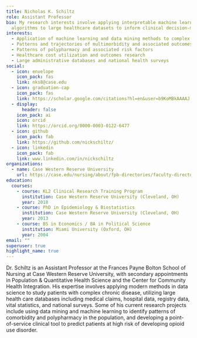 ```yaml
---
title: Nicholas K. Schiltz
role: Assistant Professor
bio: My research interests involve applying interpretable machine learning
  algorithms to large healthcare datasets to inform clinical decision-making
interests:
  - Application of machine learning and data mining methods to complex problems
  - Patterns and trajectories of multimorbidity and associated outcomes
  - Patterns of polypharmacy and associated risk factors
  - Healthcare cost utilization and outcomes research
  - Large administrative databases and national health surveys
social:
  - icon: envelope
    icon_pack: fas
    link: nks8@case.edu
  - icon: graduation-cap
    icon_pack: fas
    link: https://scholar.google.com/citations?hl=en&user=b9KoMBkAAAAJ
  - display:
      header: false
    icon_pack: ai
    icon: orcid
    link: https://orcid.org/0000-0003-0122-6477
  - icon: github
    icon_pack: fab
    link: https://github.com/nickschiltz/
  - icon: linkedin
    icon_pack: fab
    link: www.linkedin.com/in/nickschiltz
organizations:
  - name: Case Western Reserve University
    url: https://case.edu/nursing/about/fpb-directories/faculty-directory/nicholas-k-schiltz
education:
  courses:
    - course: KL2 Clinical Research Training Program
      institution: Case Western Reserve University (Cleveland, OH)
      year: 2018
    - course: PhD in Epidemiology & Biostatistics
      institution: Case Western Reserve University (Cleveland, OH)
      year: 2013
    - course: BS in Economics / BA in Political Science
      institution: Miami University (Oxford, OH)
      year: 2004
email: ""
superuser: true
highlight_name: true
---
```

Dr. Schiltz is an Assistant Professor at the Frances Payne Bolton School of Nursing at Case Western Reserve University, with secondary appointments in Population & Quantitative Health Science and the Center for Community Health Integration. His expertise involves applying modern methods in data science to study patients with complex chronic disease, utilizing large health care databases including medical claims, hospital data, registry data, vital statistics, and national surveys. Some of his current research projects include using data mining and machine learning to identify patterns of comorbidity and polypharmacy in the population, and developing a point-of-service clinical tool to predict patients at high risk of developing opioid use disorder.